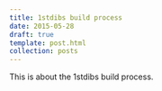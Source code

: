 ```yaml
---
title: 1stdibs build process
date: 2015-05-28
draft: true
template: post.html
collection: posts
---
```


This is about the 1stdibs build process.
